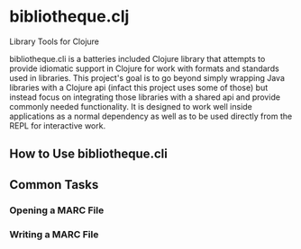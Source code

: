 # bibliotheque.clj
Library Tools for Clojure

bibliotheque.cli is a batteries included Clojure library that attempts to provide idiomatic support in Clojure for work with formats and standards used in libraries.
This project's goal is to go beyond simply wrapping Java libraries with a Clojure api (infact this project uses some of those) but instead focus on integrating those libraries with a shared api and provide commonly needed functionality.
It is designed to work well inside applications as a normal dependency as well as to be used directly from the REPL for interactive work.

## How to Use bibliotheque.cli

## Common Tasks

### Opening a MARC File

### Writing a MARC File

### 

